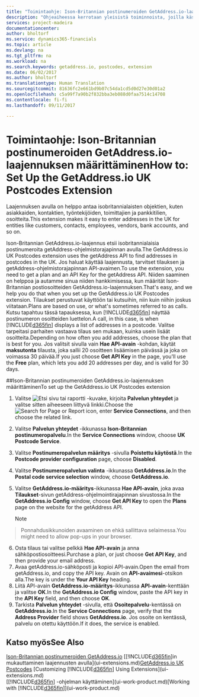 ```yaml
---
title: "Toimintaohje: Ison-Britannian postinumeroiden GetAddress.io-laajennuksen määrittäminen | Microsoft Docs"
description: "Ohjeaiheessa kerrotaan yleisistä toiminnoista, joilla käsittelet tietoja Financialsissa. Kyse voi olla esimerkiksi arvojen antamisesta, tietojen lajittelusta ja näkymien vaihtamisesta."
services: project-madeira
documentationcenter: 
author: bholtorf
ms.service: dynamics365-financials
ms.topic: article
ms.devlang: na
ms.tgt_pltfrm: na
ms.workload: na
ms.search.keywords: getaddress.io, postcodes, extension
ms.date: 06/02/2017
ms.author: bholtorf
ms.translationtype: Human Translation
ms.sourcegitcommit: 81636fc2e661bd9b07c54da1cd5d0d27e30d01a2
ms.openlocfilehash: c5a99f7a90b2f832bba3eb088d0faa7514c14708
ms.contentlocale: fi-fi
ms.lasthandoff: 09/11/2017

---
```

# <a name="how-to-set-up-the-getaddressio-uk-postcodes-extension"></a><span data-ttu-id="0a6c8-103">Toimintaohje: Ison-Britannian postinumeroiden GetAddress.io-laajennuksen määrittäminen</span><span class="sxs-lookup"><span data-stu-id="0a6c8-103">How to: Set Up the GetAddress.io UK Postcodes Extension</span></span>
<span data-ttu-id="0a6c8-104">Laajennuksen avulla on helppo antaa isobritannialaisten objektien, kuten asiakkaiden, kontaktien, työntekijöiden, toimittajien ja pankkitilien, osoitteita.</span><span class="sxs-lookup"><span data-stu-id="0a6c8-104">This extension makes it easy to enter addresses in the UK for entities like customers, contacts, employees, vendors, bank accounts, and so on.</span></span> 

<span data-ttu-id="0a6c8-105">Ison-Britannian GetAddress.io-laajennus etsii isobritannialaisia postinumeroita getAddress-ohjelmistorajapinnan avulla.</span><span class="sxs-lookup"><span data-stu-id="0a6c8-105">The GetAddress.io UK Postcodes extension uses the getAddress API to find addresses in postcodes in the UK.</span></span> <span data-ttu-id="0a6c8-106">Jos haluat käyttää laajennusta, tarvitset tilauksen ja getAddress-ohjelmistorajapinnan API-avaimen.</span><span class="sxs-lookup"><span data-stu-id="0a6c8-106">To use the extension, you need to get a plan and an API Key for the getAddress API.</span></span> <span data-ttu-id="0a6c8-107">Niiden saaminen on helppoa ja autamme sinua niiden hankkimisessa, kun määrität Ison-Britannian postiosoitteiden GetAddress.io-laajennuksen.</span><span class="sxs-lookup"><span data-stu-id="0a6c8-107">That's easy, and we help you do that when you set up the GetAddress.io UK Postcodes extension.</span></span> <span data-ttu-id="0a6c8-108">Tilaukset perustuvat käyttöön tai kutsuihin, niin kuin niihin joskus viitataan.</span><span class="sxs-lookup"><span data-stu-id="0a6c8-108">Plans are based on use, or what's sometimes referred to as calls.</span></span> <span data-ttu-id="0a6c8-109">Kutsu tapahtuu tässä tapauksessa, kun [!INCLUDE[d365fin](includes/d365fin_md.md)] näyttää postinumeron osoitteiden luettelon.</span><span class="sxs-lookup"><span data-stu-id="0a6c8-109">A call, in this case, is when [!INCLUDE[d365fin](includes/d365fin_md.md)] displays a list of addresses in a postcode.</span></span> <span data-ttu-id="0a6c8-110">Valitse tarpeitasi parhaiten vastaava tilaus sen mukaan, kuinka usein lisäät osoitteita.</span><span class="sxs-lookup"><span data-stu-id="0a6c8-110">Depending on how often you add addresses, choose the plan that is best for you.</span></span> <span data-ttu-id="0a6c8-111">Jos valitsit sivulla vain **Hae API-avain** -kohdan, käytät **maksutonta** tilausta, joka sallii 20 osoitteen lisäämisen päivässä ja joka on voimassa 30 päivää.</span><span class="sxs-lookup"><span data-stu-id="0a6c8-111">If you just choose **Get API Key** in the page, you'll use the **Free** plan, which lets you add 20 addresses per day, and is valid for 30 days.</span></span> 

##<a name="to-set-up-the-getaddressio-uk-postcodes-extension"></a><span data-ttu-id="0a6c8-112">Ison-Britannian postinumeroiden GetAddress.io-laajennuksen määrittäminen</span><span class="sxs-lookup"><span data-stu-id="0a6c8-112">To set up the GetAddress.io UK Postcodes extension</span></span> 
1. <span data-ttu-id="0a6c8-113">Valitse ![Etsi sivu tai raportti](media/ui-search/search_small.png "Etsi sivu tai raportti -kuvake") -kuvake, kirjoita **Palvelun yhteydet** ja valitse sitten aiheeseen liittyvä linkki.</span><span class="sxs-lookup"><span data-stu-id="0a6c8-113">Choose the ![Search for Page or Report](media/ui-search/search_small.png "Search for Page or Report icon") icon, enter **Service Connections**, and then choose the related link.</span></span>  
2. <span data-ttu-id="0a6c8-114">Valitse **Palvelun yhteydet** -ikkunassa **Ison-Britannian postinumeropalvelu**.</span><span class="sxs-lookup"><span data-stu-id="0a6c8-114">In the **Service Connections** window, choose **UK Postcode Service**.</span></span>
3. <span data-ttu-id="0a6c8-115">Valitse **Postinumeropalvelun määritys** -sivulla **Poistettu käytöstä**.</span><span class="sxs-lookup"><span data-stu-id="0a6c8-115">In the **Postcode provider configuration** page, choose **Disabled**.</span></span>
4. <span data-ttu-id="0a6c8-116">Valitse **Postinumeropalvelun valinta** -ikkunassa **GetAddress.io**.</span><span class="sxs-lookup"><span data-stu-id="0a6c8-116">In the **Postal code service selection** window, choose **GetAddress.io**.</span></span>
5. <span data-ttu-id="0a6c8-117">Valitse **GetAddress.io-määritys**-ikkunassa **Hae API-avain**, joka avaa **Tilaukset**-sivun getAddress-ohjelmointirajapinnan sivustossa.</span><span class="sxs-lookup"><span data-stu-id="0a6c8-117">In the **GetAddress.io Config** window, choose **Get API Key** to open the **Plans** page on the website for the getAddress API.</span></span>  

    > [!NOTE]  
>   <span data-ttu-id="0a6c8-118">Ponnahdusikkunoiden avaaminen on ehkä sallittava selaimessa.</span><span class="sxs-lookup"><span data-stu-id="0a6c8-118">You might need to allow pop-ups in your browser.</span></span>
6. <span data-ttu-id="0a6c8-119">Osta tilaus tai valitse pelkkä **Hae API-avain** ja anna sähköpostiosoitteesi.</span><span class="sxs-lookup"><span data-stu-id="0a6c8-119">Purchase a plan, or just choose **Get API Key**, and then provide your email address.</span></span>
7. <span data-ttu-id="0a6c8-120">Avaa getAddress.io-sähköposti ja kopioi API-avain.</span><span class="sxs-lookup"><span data-stu-id="0a6c8-120">Open the email from getAddress.io, and copy the API key.</span></span> <span data-ttu-id="0a6c8-121">Avain on **API-avaimesi**-otsikon alla.</span><span class="sxs-lookup"><span data-stu-id="0a6c8-121">The key is under the **Your API Key** heading.</span></span>
8. <span data-ttu-id="0a6c8-122">Liitä API-avain **GetAddress.io-määritys**-ikkunassa **API-avain**-kenttään ja valitse **OK**.</span><span class="sxs-lookup"><span data-stu-id="0a6c8-122">In the **GetAddress.io Config** window, paste the API key in the **API Key** field, and then choose **OK**.</span></span>
9. <span data-ttu-id="0a6c8-123">Tarkista **Palvelun yhteydet** -sivulla, että **Osoitepalvelu**-kentässä on **GetAddress.io**.</span><span class="sxs-lookup"><span data-stu-id="0a6c8-123">In the **Service Connections** page, verify that the **Address Provider** field shows **GetAddress.io**.</span></span> <span data-ttu-id="0a6c8-124">Jos osoite on kentässä, palvelu on otettu käyttöön.</span><span class="sxs-lookup"><span data-stu-id="0a6c8-124">If it does, the service is enabled.</span></span>

## <a name="see-also"></a><span data-ttu-id="0a6c8-125">Katso myös</span><span class="sxs-lookup"><span data-stu-id="0a6c8-125">See Also</span></span>
<span data-ttu-id="0a6c8-126">[Ison-Britannian postinumeroiden GetAddress.io](ui-extensions-getaddressio.md)
[[!INCLUDE[d365fin](includes/d365fin_md.md)]in mukauttaminen laajennusten avulla](ui-extensions.md)</span><span class="sxs-lookup"><span data-stu-id="0a6c8-126">[GetAddress.io UK Postcodes](ui-extensions-getaddressio.md)
[Customizing [!INCLUDE[d365fin](includes/d365fin_md.md)] Using Extensions](ui-extensions.md)</span></span>  
<span data-ttu-id="0a6c8-127">[[!INCLUDE[d365fin](includes/d365fin_md.md)] -ohjelman käyttäminen](ui-work-product.md)</span><span class="sxs-lookup"><span data-stu-id="0a6c8-127">[Working with [!INCLUDE[d365fin](includes/d365fin_md.md)]](ui-work-product.md)</span></span>

